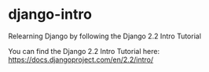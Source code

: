 # django-intro
Relearning Django by following the Django 2.2 Intro Tutorial

You can find the Django 2.2 Intro Tutorial here: https://docs.djangoproject.com/en/2.2/intro/

